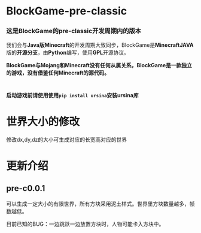 # BlockGame-pre-classic
### 这是BlockGame的pre-classic开发周期内的版本
我们会与**Java版Minecraft**的开发周期大致同步，BlockGame是**MinecraftJAVA**版的**开源分支**，由**Python**编写，使用**GPL**开源协议。

**BlockGame与Mojang和Minecraft没有任何从属关系，BlockGame是一款独立的游戏，没有借鉴任何Minecraft的源代码。**
# 
**启动游戏前请使用使用`pip install ursina`安装ursina库**
# 
# 世界大小的修改
修改dx,dy,dz的大小可生成对应的长宽高对应的世界

# 更新介绍
## pre-c0.0.1
可以生成一定大小的有限世界，所有方块采用泥土样式。世界里方块数量越多，帧数越低。

目前已知的BUG：一边跳跃一边放置方块时，人物可能卡入方块中。
